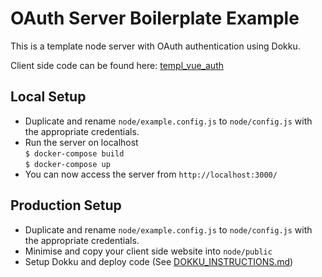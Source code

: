 # OAuth Server Boilerplate Example

This is a template node server with OAuth authentication using Dokku.  
  
Client side code can be found here: [templ_vue_auth](https://github.com/CyberAllianceLLC/templ_vue_auth)
  
## Local Setup
* Duplicate and rename `node/example.config.js` to `node/config.js` with the appropriate credentials.
* Run the server on localhost  
`$ docker-compose build`  
`$ docker-compose up`  
* You can now access the server from `http://localhost:3000/`

## Production Setup
* Duplicate and rename `node/example.config.js` to `node/config.js` with the appropriate credentials.
* Minimise and copy your client side website into `node/public`
* Setup Dokku and deploy code (See [DOKKU_INSTRUCTIONS.md](DOKKU_INSTRUCTIONS.md))